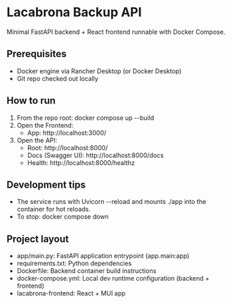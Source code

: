 # Lacabrona Backup API

Minimal FastAPI backend + React frontend runnable with Docker Compose.

## Prerequisites

- Docker engine via Rancher Desktop (or Docker Desktop)
- Git repo checked out locally

## How to run

1. From the repo root:
   docker compose up --build
2. Open the Frontend:
   - App: http://localhost:3000/
3. Open the API:
   - Root: http://localhost:8000/
   - Docs (Swagger UI): http://localhost:8000/docs
   - Health: http://localhost:8000/healthz

## Development tips

- The service runs with Uvicorn --reload and mounts ./app into the container for hot reloads.
- To stop:
  docker compose down

## Project layout

- app/main.py: FastAPI application entrypoint (app.main:app)
- requirements.txt: Python dependencies
- Dockerfile: Backend container build instructions
- docker-compose.yml: Local dev runtime configuration (backend + frontend)
- lacabrona-frontend: React + MUI app
